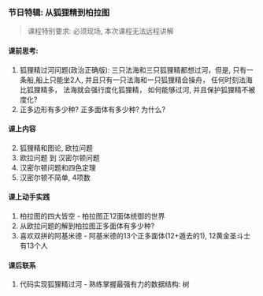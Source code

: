 ### 节日特辑: 从狐狸精到柏拉图
> 课程特别要求: 必须现场, 本次课程无法远程讲解

#### 课前思考:
1. 狐狸精过河问题(政治正确版): 三只法海和三只狐狸精都想过河，但是, 只有一条船,船上只能坐2人, 并且只有一只法海和一只狐狸精会操舟， 任何时刻法海比狐狸精多， 法海就会强行度化狐狸精， 如何能够过河, 并且保护狐狸精不被度化?
2. 正多边形有多少种? 正多面体有多少种? 为什么?

#### 课上内容
2. 狐狸精和图论, 欧拉问题
3. 欧拉问题 到 汉密尔顿问题
4. 汉密尔顿问题和四色定理
5. 汉密尔顿不简单, 4项数

#### 课上动手实践
1. 柏拉图的四大皆空 - 柏拉图正12面体统御的世界
2. 从欧拉问题的解到柏拉图正多面体有多少种?
2. 喜欢双拼的阿基米德 - 阿基米德的13个正多面体(12+遁去的1), 12黄金圣斗士有13个人

#### 课后联系
1. 代码实现狐狸精过河 - 熟练掌握最强有力的数据结构: 树